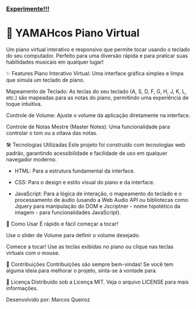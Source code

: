 ### [Experimente!!!](https://drmqueiroz1.github.io/YAMAHcos/)

# 🎹 YAMAHcos Piano Virtual

Um piano virtual interativo e responsivo que permite tocar usando o teclado do seu computador. Perfeito para uma diversão rápida e para praticar suas habilidades musicais em qualquer lugar!

✨ Features
Piano Interativo Virtual: Uma interface gráfica simples e limpa que simula um teclado de piano.

Mapeamento de Teclado: As teclas do seu teclado (A, S, D, F, G, H, J, K, L, etc.) são mapeadas para as notas do piano, permitindo uma experiência de toque intuitiva.

Controle de Volume: Ajuste o volume da aplicação diretamente na interface.

Controle de Notas Mestre (Master Notes): Uma funcionalidade para controlar o tom ou a oitava das notas.

🛠️ Tecnologias Utilizadas
Este projeto foi construído com tecnologias web padrão, garantindo acessibilidade e facilidade de uso em qualquer navegador moderno.

 - HTML: Para a estrutura fundamental da interface.

 - CSS: Para o design e estilo visual do piano e da interface.

 - JavaScript: Para a lógica de interação, o mapeamento do teclado e o processamento de áudio (usando a Web Audio API ou bibliotecas como Jquery para manipulação do DOM e Jscriptner - nome hipotético da imagem - para funcionalidades JavaScript).

🚀 Como Usar
É rápido e fácil começar a tocar!

Use o slider de Volume para definir o volume desejado.

Comece a tocar! Use as teclas exibidas no piano ou clique nas teclas virtuais com o mouse.

🤝 Contribuições
Contribuições são sempre bem-vindas! Se você tem alguma ideia para melhorar o projeto, sinta-se à vontade para.


📄 Licença
Distribuído sob a Licença MIT. Veja o arquivo LICENSE para mais informações.

Desenvolvido por: Marcos Queiroz
